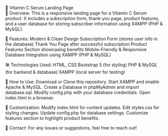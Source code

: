 🌟 Vitamin C Serum Landing Page  
📌 Overview:
This is a responsive landing page for a Vitamin C Serum product. It includes a subscription form, thank-you page, product features, and a user database for storing subscriber information using XAMPP (PHP & MySQL).

🎯 Features:
Modern & Clean Design
Subscription Form (stores user info in the database)
Thank You Page after successful subscription
Product Features Section showcasing benefits
Mobile-Friendly & Responsive
Database Integration using XAMPP (PHP & MySQL)

🛠️ Technologies Used:
HTML, CSS
Bootstrap 5 (for styling)
PHP & MySQL (for backend & database)
XAMPP (local server for testing)

🚀 How to Use:
Download or Clone this repository.
Start XAMPP and enable Apache & MySQL.
Create a Database in phpMyAdmin and import database.sql.
Modify config.php with your database credentials.
Open index.html in a browser.

🎨 Customization:
Modify index.html for content updates.
Edit styles.css for styling changes.
Update config.php for database settings.
Customize features section to highlight product benefits.

📩 Contact:
For any issues or suggestions, feel free to reach out!
